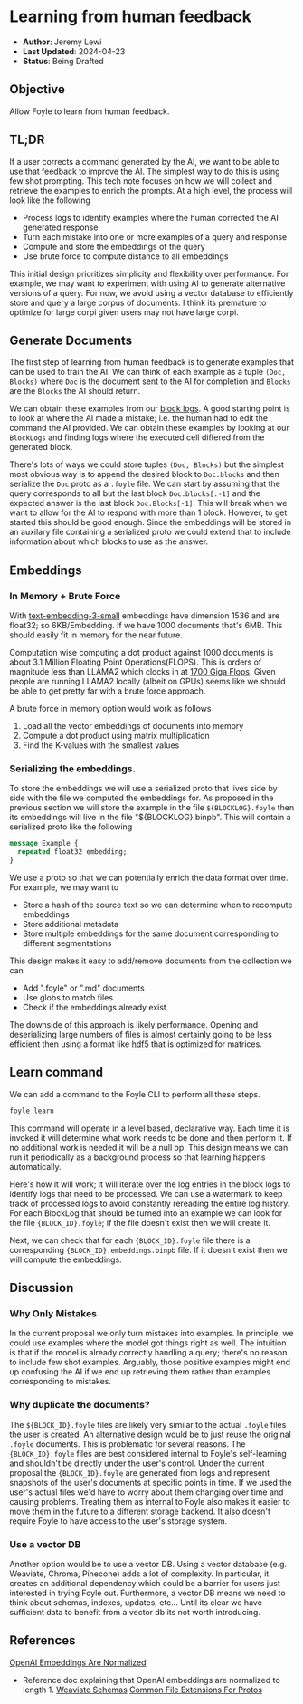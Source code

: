# Learning from human feedback

* **Author**: Jeremy Lewi
* **Last Updated**: 2024-04-23
* **Status**: Being Drafted

## Objective

Allow Foyle to learn from human feedback.

## TL;DR

If a user corrects a command generated by the AI, we want to be able to use that feedback to improve the AI.
The simplest way to do this is using few shot prompting. This tech note focuses on how we will collect and retrieve
the examples to enrich the prompts. At a high level, the process will look like the following

- Process logs to identify examples where the human corrected the AI generated response
- Turn each mistake into one or more examples of a query and response
- Compute and store the embeddings of the query
- Use brute force to compute distance to all embeddings

This initial design prioritizes simplicity and flexibility over performance. For example, we may want to
experiment with using AI to generate alternative versions of a query. For now, we avoid using a vector database
to efficiently store and query a large corpus of documents. I think its premature to optimize for large corpi
given users may not have large corpi.

## Generate Documents

The first step of learning from human feedback is to generate examples that can be used to train the AI. We can
think of each example as a tuple `(Doc, Blocks)` where `Doc` is the document sent to the AI for completion and 
`Blocks` are the `Blocks` the AI should return.

We can obtain these examples from our [block logs](tn001_logging.md). A good starting point is to look
at where the AI made a mistake; i.e. the human had to edit the command the AI provided. We can obtain these
examples by looking at our `BlockLogs` and finding logs where the executed cell differed from the generated block.

There's lots of ways we could store tuples `(Doc, Blocks)` but the simplest most obvious way is to append the desired
block to `Doc.blocks` and then serialize the `Doc` proto as a `.foyle` file. We can start by assuming that the query
corresponds to all but the last block `Doc.blocks[:-1]` and the expected answer is the last block `Doc.Blocks[-1]`.
This will break when we want to allow for the AI to respond with more than 1 block. However, to get started this
should be good enough. Since the embeddings will be stored in an auxilary file containing a serialized proto we
could extend that to include information about which blocks to use as the answer.

## Embeddings

### In Memory + Brute Force

With [text-embedding-3-small](https://platform.openai.com/docs/guides/embeddings/what-are-embeddings) embeddings
have dimension 1536 and are float32; so 6KB/Embedding. If we have 1000 documents that's 6MB. 
This should easily fit in memory for the near future.

Computation wise computing a dot product against 1000 documents is about 3.1 Million Floating Point Operations(FLOPS).
This is orders of magnitude less than LLAMA2 which clocks in at [1700 Giga Flops](https://github.com/MrYxJ/calculate-flops.pytorch).
Given people are running LLAMA2 locally (albeit on GPUs) seems like we should be able to get pretty far with
a brute force approach.

A brute force in memory option would work as follows

1. Load all the vector embeddings of documents into memory
2. Compute a dot product using matrix multiplication
3. Find the K-values with the smallest values

### Serializing the embeddings.

To store the embeddings we will use a serialized proto that lives side by side with the file we computed the embeddings
for. As proposed in the previous section we will store the example in the file `${BLOCKLOG}.foyle` then its embeddings will live in the file
"${BLOCKLOG}.binpb". This will contain a serialized proto like the following

```proto
message Example {
  repeated float32 embedding; 
}
```

We use a proto so that we can potentially enrich the data format over time. For example, we may want to

* Store a hash of the source text so we can determine when to recompute embeddings
* Store additional metadata
* Store multiple embeddings for the same document corresponding to different segmentations

This design makes it easy to add/remove documents from the collection we can

* Add ".foyle" or ".md" documents
* Use globs to match files
* Check if the embeddings already exist

The downside of this approach is likely performance. Opening and deserializing large numbers of files is almost
certainly going to be less efficient then using a format like [hdf5](https://www.hdfgroup.org/solutions/hdf5/)
that is optimized for matrices. 

## Learn command

We can add a command to the Foyle CLI to perform all these steps. 

```bash
foyle learn
```

This command will operate in a level based, declarative way. Each time it is invoked it will determine what work
needs to be done and then perform it. If no additional work is needed it will be a null op. This design means we
can run it periodically as a background process so that learning happens automatically.

Here's how it will work; it will iterate over the log entries in the block logs to identify logs that need to
be processed. We can use a watermark to keep track of processed logs to avoid constantly rereading the entire log
history. For each BlockLog that should be turned into an example we can look for the file `{BLOCK_ID}.foyle`;
if the file doesn't exist then we will create it.  

Next, we can check that for each `{BLOCK_ID}.foyle` file there is a corresponding `{BLOCK_ID}.embeddings.binpb` 
file. If it doesn't exist then we will compute the embeddings. 

## Discussion

### Why Only Mistakes

In the current proposal we only turn mistakes into examples. In principle, we could use examples where the model
got things right as well. The intuition is that if the model is already correctly handling a query; there's no reason
to include few shot examples. Arguably, those positive examples might end up confusing the AI if we end up retrieving
them rather than examples corresponding to mistakes.

### Why duplicate the documents?

The `${BLOCK_ID}.foyle` files are likely very similar to the actual `.foyle` files the user is created. An alternative
design would be to just reuse the original `.foyle` documents. This is problematic for several reasons. 
The `{BLOCK_ID}.foyle` files are best considered internal to Foyle's self-learning and shouldn't be directly under
the user's control. Under the current proposal the `{BLOCK_ID}.foyle` are generated from logs and represent snapshots
of the user's documents at specific points in time. If we used the user's actual files we'd have to worry about
them changing over time and causing problems. Treating them as internal to Foyle also makes it easier to move them
in the future to a different storage backend. It also doesn't require Foyle to have access to the user's storage system.


### Use a vector DB

Another option would be to use a vector DB. Using a vector database (e.g. Weaviate, Chroma, Pinecone) adds a lot of
complexity. In particular, it creates an additional dependency which could be a barrier for users just interested in
trying Foyle out. Furthermore, a vector DB means we need to think about schemas, indexes, updates, etc... Until
its clear we have sufficient data to benefit from a vector db its not worth introducing. 

## References
[OpenAI Embeddings Are Normalized](https://help.openai.com/en/articles/8984345-which-distance-function-should-i-use) 
  * Reference doc explaining that OpenAI embeddings are normalized to length 1. 
[Weaviate Schemas](https://weaviate.io/developers/weaviate/config-refs/schema)
[Common File Extensions For Protos](https://protobuf.dev/programming-guides/techniques/#suffixes)
